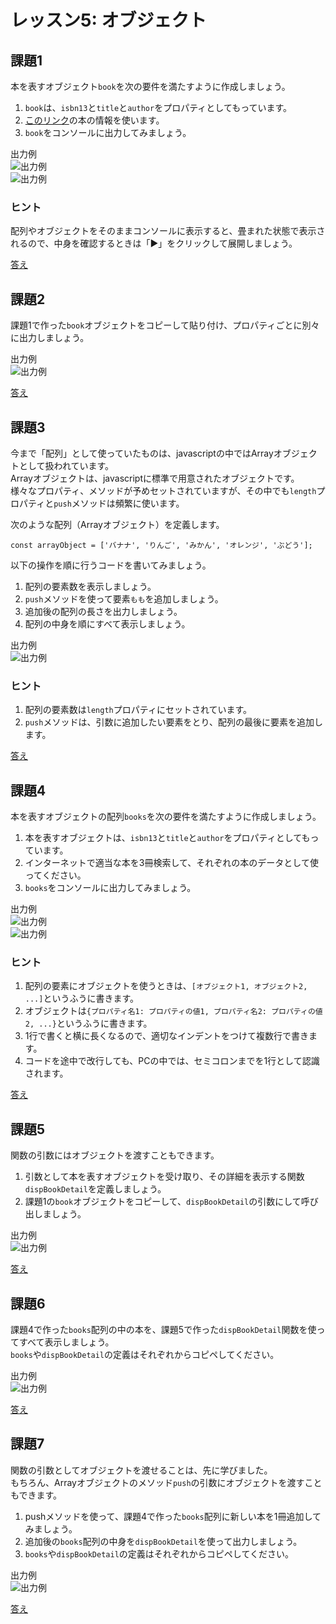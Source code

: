 # レッスン5: オブジェクト

## 課題1

本を表すオブジェクト`book`を次の要件を満たすように作成しましょう。

1. `book`は、`isbn13`と`title`と`author`をプロパティとしてもっています。
2. [このリンク](https://www.amazon.co.jp/dp/477418411X/ref=cm_sw_em_r_mt_dp_xCRzFbDZEE4EB)の本の情報を使います。
3. `book`をコンソールに出力してみましょう。

出力例  
![出力例](assets/images/lesson05-01-01.png)  
![出力例](assets/images/lesson05-01-02.png)

### ヒント

配列やオブジェクトをそのままコンソールに表示すると、畳まれた状態で表示されるので、中身を確認するときは「▶」をクリックして展開しましょう。

[答え](samples/lesson05/lesson05-01.html)

## 課題2

課題1で作った`book`オブジェクトをコピーして貼り付け、プロパティごとに別々に出力しましょう。

出力例  
![出力例](assets/images/lesson05-02-01.png)

[答え](samples/lesson05/lesson05-02.html)

## 課題3

今まで「配列」として使っていたものは、javascriptの中ではArrayオブジェクトとして扱われています。  
Arrayオブジェクトは、javascriptに標準で用意されたオブジェクトです。  
様々なプロパティ、メソッドが予めセットされていますが、その中でも`length`プロパティと`push`メソッドは頻繁に使います。

次のような配列（Arrayオブジェクト）を定義します。

```
const arrayObject = ['バナナ', 'りんご', 'みかん', 'オレンジ', 'ぶどう'];
```

以下の操作を順に行うコードを書いてみましょう。

1. 配列の要素数を表示しましょう。
2. `push`メソッドを使って要素`もも`を追加しましょう。
3. 追加後の配列の長さを出力しましょう。
4. 配列の中身を順にすべて表示しましょう。

出力例  
![出力例](assets/images/lesson05-03-01.png)

### ヒント

1. 配列の要素数は`length`プロパティにセットされています。
2. `push`メソッドは、引数に追加したい要素をとり、配列の最後に要素を追加します。

[答え](samples/lesson05/lesson05-03.html)

## 課題4

本を表すオブジェクトの配列`books`を次の要件を満たすように作成しましょう。

1. 本を表すオブジェクトは、`isbn13`と`title`と`author`をプロパティとしてもっています。
2. インターネットで適当な本を3冊検索して、それぞれの本のデータとして使ってください。
3. `books`をコンソールに出力してみましょう。

出力例  
![出力例](assets/images/lesson05-04-01.png)  
![出力例](assets/images/lesson05-04-02.png)

### ヒント

1. 配列の要素にオブジェクトを使うときは、`[オブジェクト1, オブジェクト2, ...]`というふうに書きます。
2. オブジェクトは`{プロパティ名1: プロパティの値1, プロパティ名2: プロパティの値2, ...}`というふうに書きます。
3. 1行で書くと横に長くなるので、適切なインデントをつけて複数行で書きます。
4. コードを途中で改行しても、PCの中では、セミコロンまでを1行として認識されます。

[答え](samples/lesson05/lesson05-04.html)

## 課題5

関数の引数にはオブジェクトを渡すこともできます。

1. 引数として本を表すオブジェクトを受け取り、その詳細を表示する関数`dispBookDetail`を定義しましょう。
2. 課題1の`book`オブジェクトをコピーして、`dispBookDetail`の引数にして呼び出しましょう。

出力例  
![出力例](assets/images/lesson05-05-01.png)

[答え](samples/lesson05/lesson05-05.html)

## 課題6

課題4で作った`books`配列の中の本を、課題5で作った`dispBookDetail`関数を使ってすべて表示しましょう。  
`books`や`dispBookDetail`の定義はそれぞれからコピペしてください。

出力例  
![出力例](assets/images/lesson05-06-01.png)

[答え](samples/lesson05/lesson05-06.html)

## 課題7

関数の引数としてオブジェクトを渡せることは、先に学びました。  
もちろん、Arrayオブジェクトのメソッド`push`の引数にオブジェクトを渡すこともできます。

1. pushメソッドを使って、課題4で作った`books`配列に新しい本を1冊追加してみましょう。
2. 追加後の`books`配列の中身を`dispBookDetail`を使って出力しましょう。
3. `books`や`dispBookDetail`の定義はそれぞれからコピペしてください。

出力例  
![出力例](assets/images/lesson05-07-01.png)

[答え](samples/lesson05/lesson05-07.html)
